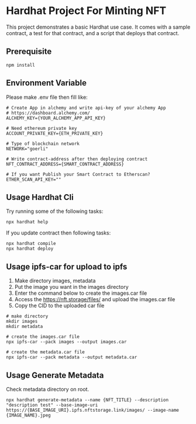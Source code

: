 # Hardhat Project For Minting NFT

This project demonstrates a basic Hardhat use case. It comes with a sample contract, a test for that contract, and a script that deploys that contract.

## Prerequisite

```
npm install
```

## Environment Variable

Please make .env file then fill like:

```text
# Create App in alchemy and write api-key of your alchemy App
# https://dashboard.alchemy.com/
ALCHEMY_KEY={YOUR_ALCHEMY_APP_API_KEY}

# Need ethereum private key
ACCOUNT_PRIVATE_KEY={ETH_PRIVATE_KEY}

# Type of blockchain network
NETWORK="goerli"

# Write contract-address after then deploying contract
NFT_CONTRACT_ADDRESS={SMART_CONTRACT_ADDRESS}

# If you want Publish your Smart Contract to Etherscan?
ETHER_SCAN_API_KEY=""
```

## Usage Hardhat Cli

Try running some of the following tasks:

```shell
npx hardhat help
```

If you update contract then following tasks:

```shell
npx hardhat compile
npx hardhat deploy
```

## Usage ipfs-car for upload to ipfs

1. Make directory images, metadata
2. Put the image you want in the images directory
3. Enter the command below to create the images.car file
4. Access the https://nft.storage/files/ and upload the images.car file
5. Copy the CID to the uploaded car file

```shell
# make directory
mkdir images
mkdir metadata

# create the images.car file
npx ipfs-car --pack images --output images.car

# create the metadata.car file
npx ipfs-car --pack metadata --output metadata.car
```

## Usage Generate Metadata

Check metadata directory on root.

```shell
npx hardhat generate-metadata --name {NFT_TITLE} --description "description test" --base-image-uri https://{BASE_IMAGE_URI}.ipfs.nftstorage.link/images/ --image-name {IMAGE_NAME}.jpeg
```
